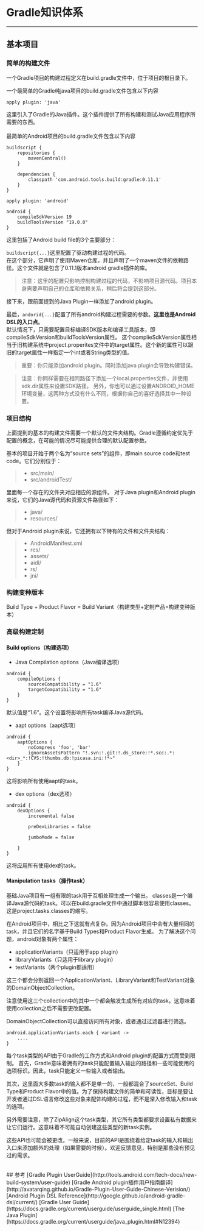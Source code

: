 ﻿# Gradle知识体系

---
## 基本项目
### 简单的构建文件
一个Gradle项目的构建过程定义在build.gradle文件中，位于项目的根目录下。</br>

一个最简单的Gradle纯java项目的build.gradle文件包含以下内容</br>
```
apply plugin: 'java'
```
这里引入了Gradle的Java插件。这个插件提供了所有构建和测试Java应用程序所需要的东西。</br>
</br>
最简单的Android项目的build.gradle文件包含以下内容
```
buildscript {
    repositories {
        mavenCentral()
    }

    dependencies {
        classpath 'com.android.tools.build:gradle:0.11.1'
    }
}

apply plugin: 'android'

android {
    compileSdkVersion 19
    buildToolsVersion "19.0.0"
}
```

这里包括了Android build file的3个主要部分：</br>

`buildscript{...}`这里配置了驱动构建过程的代码。</br>
在这个部分，它声明了使用Maven仓库，并且声明了一个maven文件的依赖路径。这个文件就是包含了0.11.1版本android gradle插件的库。</br>

>注意：这里的配置只影响控制构建过程的代码，不影响项目源代码。项目本身需要声明自己的仓库和依赖关系，稍后将会提到这部分。

接下来，跟前面提到的Java Plugin一样添加了android plugin。</br>

最后，`andorid{...}`配置了所有android构建过程需要的参数。**这里也是Android DSL的入口点**。</br>
默认情况下，只需要配置目标编译SDK版本和编译工具版本，即compileSdkVersion和buildToolsVersion属性。 这个complieSdkVersion属性相当于旧构建系统中project.properites文件中的target属性。这个新的属性可以跟旧的target属性一样指定一个int或者String类型的值。</br>

>重要：你只能添加android plugin。同时添加java plugin会导致构建错误。

>注意：你同样需要在相同路径下添加一个local.properties文件，并使用sdk.dir属性来设置SDK路径。 另外，你也可以通过设置ANDROID_HOME环境变量，这两种方式没有什么不同，根据你自己的喜好选择其中一种设置。


### 项目结构
上面提到的基本的构建文件需要一个默认的文件夹结构。Gradle遵循约定优先于配置的概念，在可能的情况尽可能提供合理的默认配置参数。

基本的项目开始于两个名为“source sets”的组件，即main source code和test code。它们分别位于：

> * src/main/
> * src/androidTest/

里面每一个存在的文件夹对应相应的源组件。 对于Java plugin和Android plugin来说，它们的Java源代码和资源文件路径如下：

> * java/
> * resources/

但对于Android plugin来说，它还拥有以下特有的文件和文件夹结构：

> * AndroidManifest.xml
> * res/
> * assets/
> * aidl/
> * rs/
> * jni/

### 构建变种版本
Build Type + Product Flavor = Build Variant（构建类型+定制产品=构建变种版本）

### 高级构建定制
#### Build options（构建选项）
* Java Compilation options（Java编译选项）
```
android {
    compileOptions {
        sourceCompatibility = "1.6"
        targetCompatibility = "1.6"
    }
}
```
默认值是“1.6”。这个设置将影响所有task编译Java源代码。

* aapt options（aapt选项）
```
android {
    aaptOptions {
        noCompress 'foo', 'bar'
        ignoreAssetsPattern "!.svn:!.git:!.ds_store:!*.scc:.*:<dir>_*:!CVS:!thumbs.db:!picasa.ini:!*~"
    }
}
```
这将影响所有使用aapt的task。

* dex options（dex选项）
```
android {
    dexOptions {
        incremental false

        preDexLibraries = false

        jumboMode = false

    }
}
``` 
这将应用所有使用dex的task。

#### Manipulation tasks（操作task）
基础Java项目有一组有限的task用于互相处理生成一个输出。 classes是一个编译Java源代码的task。可以在build.gradle文件中通过脚本很容易使用classes。这是project.tasks.classes的缩写。

在Android项目中，相比之下这就有点复杂。因为Android项目中会有大量相同的task，并且它们的名字基于Build Types和Product Flavor生成。
为了解决这个问题，android对象有两个属性：

* applicationVariants（只适用于app plugin）
* libraryVariants（只适用于library plugin）
* testVariants（两个plugin都适用）

这三个都会分别返回一个ApplicationVariant、LibraryVariant和TestVariant对象的DomainObjectCollection。

注意使用这三个collection中的其中一个都会触发生成所有对应的task。这意味着使用collection之后不需要更改配置。

DomainObjectCollection可以直接访问所有对象，或者通过过滤器进行筛选。
```
android.applicationVariants.each { variant ->
    ....
}
```

每个task类型的API由于Gradle的工作方式和Android plugin的配置方式而受到限制。 首先，Gradle意味着拥有的task只能配置输入输出的路径和一些可能使用的选项标识。因此，task只能定义一些输入或者输出。

其次，这里面大多数task的输入都不是单一的，一般都混合了sourceSet、Build Type和Product Flavor中的值。为了保持构建文件的简单和可读性，目标是要让开发者通过DSL语言修改这些对象来配饰构建的过程，而不是深入修改输入和task的选项。

另外需要注意，除了ZipAlign这个task类型，其它所有类型都要求设置私有数据来让它们运行。这意味着不可能自动创建这些类型的新task实例。

这些API也可能会被更改。一般来说，目前的API是围绕着给定task的输入和输出入口来添加额外的处理（如果需要的时候）。欢迎反馈意见，特别是那些没有预见过的需求。




</br>
## 参考
[Gradle Plugin UserGuide](http://tools.android.com/tech-docs/new-build-system/user-guide)
[Gradle Android plugin插件用户指南翻译](http://avatarqing.github.io/Gradle-Plugin-User-Guide-Chinese-Verision/)
[Android Plugin DSL Reference](http://google.github.io/android-gradle-dsl/current/)
[Gradle User Guide](https://docs.gradle.org/current/userguide/userguide_single.html)
[The Java Plugin](https://docs.gradle.org/current/userguide/java_plugin.html#N12394)



